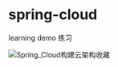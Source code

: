 # spring-cloud
learning demo 练习

![Spring_Cloud构建云架构收藏](http://www.iteye.com/blogs/subjects/Spring-Cloud)
